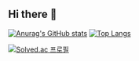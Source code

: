 ## Hi there 👋

<div>

  [![Anurag's GitHub stats](https://github-readme-stats.vercel.app/api?username=ImTotem&show_icons=true&theme=dark&hide_border=true&card_width=270&bg_color=0,000000,0D324D&border_radius=9&hide=issues,contribs)](https://github.com/anuraghazra/github-readme-stats)
  [![Top Langs](https://github-readme-stats.vercel.app/api/top-langs/?username=ImTotem&layout=compact&langs_count=10&theme=dark&hide_border=true&bg_color=0,0D324D,000000&border_radius=9&line_height=25)](https://github.com/anuraghazra/github-readme-stats)
  
  [![Solved.ac 프로필](http://mazassumnida.wtf/api/v2/generate_badge?boj=p106305)](https://solved.ac/p106305)
    
</div>

<!--

**ImTotem/ImTotem** is a ✨ _special_ ✨ repository because its `README.md` (this file) appears on your GitHub profile.

Here are some ideas to get you started:

- 🔭 I’m currently working on ...
- 🌱 I’m currently learning ...
- 👯 I’m looking to collaborate on ...
- 🤔 I’m looking for help with ...
- 💬 Ask me about ...
- 📫 How to reach me: ...
- 😄 Pronouns: ...
- ⚡ Fun fact: ...
-->
